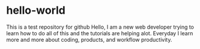 # hello-world
This is a test repository for github 
  Hello, I am a new web developer trying to learn how to do all of this and the tutorials are helping alot. Everyday I learn more and more about coding, products, and workflow productivity. 
